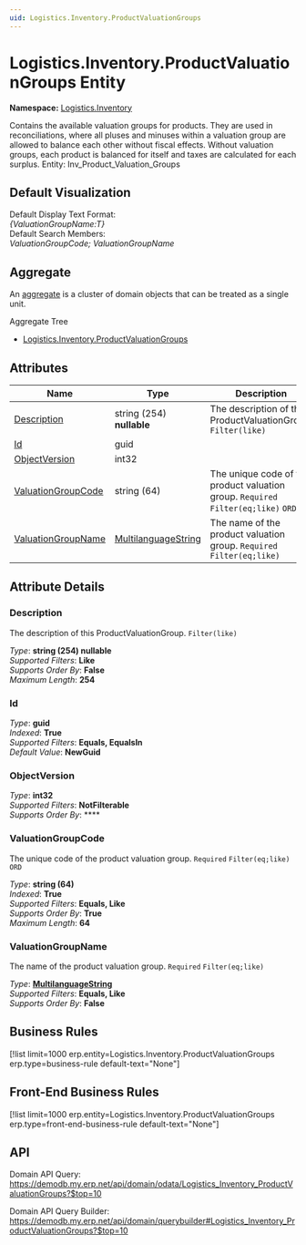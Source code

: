 ```yaml
---
uid: Logistics.Inventory.ProductValuationGroups
---
```

# Logistics.Inventory.ProductValuationGroups Entity

**Namespace:** [Logistics.Inventory](Logistics.Inventory.md)  

Contains the available valuation groups for products. They are used in reconciliations, where all pluses and minuses within a valuation group are allowed to balance each other without fiscal effects. Without valuation groups, each product is balanced for itself and taxes are calculated for each surplus. Entity: Inv_Product_Valuation_Groups

## Default Visualization
Default Display Text Format:  
_{ValuationGroupName:T}_  
Default Search Members:  
_ValuationGroupCode; ValuationGroupName_  

## Aggregate
An [aggregate](https://docs.erp.net/tech/advanced/concepts/aggregates.html) is a cluster of domain objects that can be treated as a single unit.  

Aggregate Tree  
* [Logistics.Inventory.ProductValuationGroups](Logistics.Inventory.ProductValuationGroups.md)  

## Attributes

| Name | Type | Description |
| ---- | ---- | --- |
| [Description](Logistics.Inventory.ProductValuationGroups.md#description) | string (254) __nullable__ | The description of this ProductValuationGroup. `Filter(like)` 
| [Id](Logistics.Inventory.ProductValuationGroups.md#id) | guid |  
| [ObjectVersion](Logistics.Inventory.ProductValuationGroups.md#objectversion) | int32 |  
| [ValuationGroupCode](Logistics.Inventory.ProductValuationGroups.md#valuationgroupcode) | string (64) | The unique code of the product valuation group. `Required` `Filter(eq;like)` `ORD` 
| [ValuationGroupName](Logistics.Inventory.ProductValuationGroups.md#valuationgroupname) | [MultilanguageString](../data-types.md#multilanguagestring) | The name of the product valuation group. `Required` `Filter(eq;like)` 


## Attribute Details

### Description

The description of this ProductValuationGroup. `Filter(like)`

_Type_: **string (254) __nullable__**  
_Supported Filters_: **Like**  
_Supports Order By_: **False**  
_Maximum Length_: **254**  

### Id

_Type_: **guid**  
_Indexed_: **True**  
_Supported Filters_: **Equals, EqualsIn**  
_Default Value_: **NewGuid**  

### ObjectVersion

_Type_: **int32**  
_Supported Filters_: **NotFilterable**  
_Supports Order By_: ****  

### ValuationGroupCode

The unique code of the product valuation group. `Required` `Filter(eq;like)` `ORD`

_Type_: **string (64)**  
_Indexed_: **True**  
_Supported Filters_: **Equals, Like**  
_Supports Order By_: **True**  
_Maximum Length_: **64**  

### ValuationGroupName

The name of the product valuation group. `Required` `Filter(eq;like)`

_Type_: **[MultilanguageString](../data-types.md#multilanguagestring)**  
_Supported Filters_: **Equals, Like**  
_Supports Order By_: **False**  



## Business Rules

[!list limit=1000 erp.entity=Logistics.Inventory.ProductValuationGroups erp.type=business-rule default-text="None"]

## Front-End Business Rules

[!list limit=1000 erp.entity=Logistics.Inventory.ProductValuationGroups erp.type=front-end-business-rule default-text="None"]

## API

Domain API Query:
<https://demodb.my.erp.net/api/domain/odata/Logistics_Inventory_ProductValuationGroups?$top=10>

Domain API Query Builder:
<https://demodb.my.erp.net/api/domain/querybuilder#Logistics_Inventory_ProductValuationGroups?$top=10>

